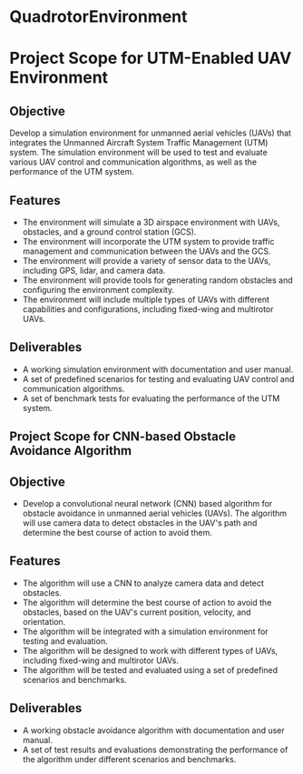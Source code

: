# QuadrotorEnvironment
# Project Scope for UTM-Enabled UAV Environment

##  Objective
Develop a simulation environment for unmanned aerial vehicles (UAVs) that integrates the Unmanned Aircraft System Traffic Management (UTM) system. The simulation environment will be used to test and evaluate various UAV control and communication algorithms, as well as the performance of the UTM system.

##  Features
* The environment will simulate a 3D airspace environment with UAVs, obstacles, and a ground control station (GCS).
* The environment will incorporate the UTM system to provide traffic management and communication between the UAVs and the GCS.
* The environment will provide a variety of sensor data to the UAVs, including GPS, lidar, and camera data.
* The environment will provide tools for generating random obstacles and configuring the environment complexity.
* The environment will include multiple types of UAVs with different capabilities and configurations, including fixed-wing and multirotor UAVs.

##  Deliverables
* A working simulation environment with documentation and user manual.
* A set of predefined scenarios for testing and evaluating UAV control and communication algorithms.
* A set of benchmark tests for evaluating the performance of the UTM system.

##  Project Scope for CNN-based Obstacle Avoidance Algorithm
##  Objective
* Develop a convolutional neural network (CNN) based algorithm for obstacle avoidance in unmanned aerial vehicles (UAVs). The algorithm will use camera data to detect obstacles in the UAV's path and determine the best course of action to avoid them.

##  Features
* The algorithm will use a CNN to analyze camera data and detect obstacles.
* The algorithm will determine the best course of action to avoid the obstacles, based on the UAV's current position, velocity, and orientation.
* The algorithm will be integrated with a simulation environment for testing and evaluation.
* The algorithm will be designed to work with different types of UAVs, including fixed-wing and multirotor UAVs.
* The algorithm will be tested and evaluated using a set of predefined scenarios and benchmarks.
##  Deliverables
* A working obstacle avoidance algorithm with documentation and user manual.
* A set of test results and evaluations demonstrating the performance of the algorithm under different scenarios and benchmarks.
